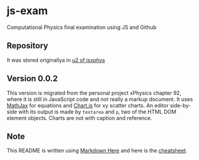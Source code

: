 # js-exam
Computational Physics final examination using JS and Github 

## Repository
It was stored originallya in [u2 of jsxphys](https://github.com/dudung/jsxphys/tree/master/0.0.2/u2)

## Version 0.0.2
This version is migrated from the personal project xPhysics chapter 92, where it is still in JavaScript code and not really a markup document. It uses [MathJax](https://github.com/mathjax/MathJax) for equations and [Chart.js](https://github.com/chartjs) for xy scatter charts. An editor side-by-side with its output is made by `textarea` and `p`, two of the HTML DOM element objects. Charts are not with caption and reference.

## Note
This README is written using [Markdown Here](https://github.com/adam-p/markdown-here) and here is the [cheatsheet](https://github.com/adam-p/markdown-here/wiki/Markdown-Here-Cheatsheet).
